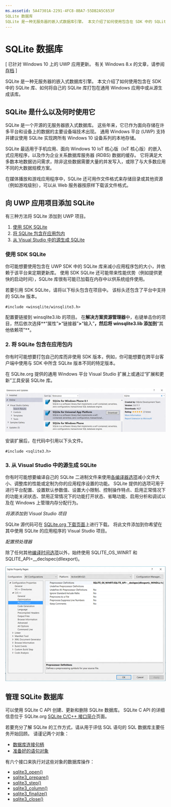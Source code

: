 ```yaml
---
ms.assetid: 5A47301A-2291-4FC8-8BA7-55DB2A5C653F
SQLite 数据库
SQLite 是一种无服务器的嵌入式数据库引擎。 本文介绍了如何使用包含在 SDK 中的 SQLite 库、如何将自己的 SQLite 库打包在通用 Windows 应用中或从源生成该库。
---
```

# SQLite 数据库

\[ 已针对 Windows 10 上的 UWP 应用更新。 有关 Windows 8.x 的文章，请参阅[存档](http://go.microsoft.com/fwlink/p/?linkid=619132) \]


SQLite 是一种无服务器的嵌入式数据库引擎。 本文介绍了如何使用包含在 SDK 中的 SQLite 库、如何将自己的 SQLite 库打包在通用 Windows 应用中或从源生成该库。

## SQLite 是什么以及何时使用它

SQLite 是一个开源的无服务器嵌入式数据库。 这些年来，它已作为面向存储在许多平台和设备上的数据的主要设备端技术出现。 通用 Windows 平台 (UWP) 支持并建议使用 SQLite 实现跨所有 Windows 10 设备系列的本地存储。

SQLite 最适用于手机应用、面向 Windows 10 IoT 核心版（IoT 核心版）的嵌入式应用程序，以及作为企业关系数据库服务器 (RDBS) 数据的缓存。 它将满足大多数本地数据访问需求，除非这些数据需要大量的并发写入，或除了与大多数应用不同的大数据规模方案。

在媒体播放和游戏应用程序中，SQLite 还可用作文件格式来存储目录或其他资源（例如游戏级别），可以从 Web 服务器按原样下载该文件格式。

## 向 UWP 应用项目添加 SQLite

有三种方法将 SQLite 添加到 UWP 项目。

1.  [使用 SDK SQLite](#using-the-sdk-sqlite)
2.  [将 SQLite 包含在应用包内](#including-sqlite-in-the-app-package)
3.  [从 Visual Studio 中的源生成 SQLite](#building-sqlite-from-source-in-visual-studio)

### 使用 SDK SQLite

你可能想要使用包含在 UWP SDK 中的 SQLite 库来减小应用程序包的大小，并依赖于该平台来定期更新库。 使用 SDK SQLite 还可能带来性能优势（例如提供更快的启动时间），SQLite 库很有可能已加载在内存中以供系统组件使用。

若要引用 SDK SQLite，请将以下标头包含在项目中。 该标头还包含了平台中支持的 SQLite 版本。

`#include <winsqlite/winsqlite3.h>`

配置要链接到 winsqlite3.lib 的项目。 在**解决方案资源管理器**中，右键单击你的项目，然后依次选择**“属性”**>**“链接器”**>**“输入”**，然后将 winsqlite3.lib 添加到**“其他依赖项”**。

### 2. 将 SQLite 包含在应用包内

你有时可能想要打包自己的库而非使用 SDK 版本，例如，你可能想要在跨平台客户端中使用与 SDK 中所含 SQLite 版本不同的特定版本。

在 SQLite.org 提供的通用 Windows 平台 Visual Studio 扩展上或通过“扩展和更新”工具安装 SQLite 库。

![“扩展和更新”屏幕](./images/extensions-and-updates.png)

安装扩展后，在代码中引用以下头文件。

`#include <sqlite3.h>`

### 3. 从 Visual Studio 中的源生成 SQLite

你有时可能想要编译自己的 SQLite 二进制文件来使用[各编译器选项](http://www.sqlite.org/compile.html)减小文件大小、调整库的性能或定制为你的应用程序设置的功能。 SQLite 提供的选项可用于进行平台配置、设置默认参数值、设置大小限制、控制操作特点、启用正常情况下的功能关闭状态、禁用正常情况下的功能打开状态、省略功能、启用分析和调试以及在 Windows 上管理内存分配行为。

*将源添加到 Visual Studio 项目*

SQLite 源代码可在 [SQLite.org 下载页面](https://www.sqlite.org/download.html)上进行下载。 将此文件添加到你希望在其中使用 SQLite 的应用程序的 Visual Studio 项目。

*配置预处理器*

除了任何其他[编译时间选项](http://www.sqlite.org/compile.html)以外，始终使用 SQLITE\_OS\_WINRT 和 SQLITE\_API=\_\_declspec(dllexport)。

![“SQLite 属性页”屏幕](./images/property-pages.png)

## 管理 SQLite 数据库

可以使用 SQLite C API 创建、更新和删除 SQLite 数据库。 SQLite C API 的详细信息位于 SQLite.org [SQLite C/C++ 接口简介](http://www.sqlite.org/cintro.html)页面。

若要充分了解 SQLite 的工作方式，请从用于评估 SQL 语句的 SQL 数据库主要任务开始回顾。 请谨记两个对象：

-   [数据库连接句柄](https://www.sqlite.org/c3ref/sqlite3.html)
-   [准备好的语句对象](https://www.sqlite.org/c3ref/stmt.html)

有六个接口来执行对这些对象的数据库操作：

-   [sqlite3\_open()](https://web.archive.org/web/20141228070025/http:/www.sqlite.org/c3ref/open.html)
-   [sqlite3\_prepare()](https://web.archive.org/web/20141228070025/http:/www.sqlite.org/c3ref/prepare.html)
-   [sqlite3\_step()](https://web.archive.org/web/20141228070025/http:/www.sqlite.org/c3ref/step.html)
-   [sqlite3\_column()](https://web.archive.org/web/20141228070025/http:/www.sqlite.org/c3ref/column_blob.html)
-   [sqlite3\_finalize()](https://web.archive.org/web/20141228070025/http:/www.sqlite.org/c3ref/finalize.html)
-   [sqlite3\_close()](https://web.archive.org/web/20141228070025/http:/www.sqlite.org/c3ref/close.html)

 

 






<!--HONumber=Mar16_HO1-->


